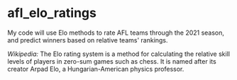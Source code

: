 # afl_elo_ratings
My code will use Elo methods to rate AFL teams through the 2021 season, and predict winners based on relative teams' rankings.

*Wikipedia:*
The Elo rating system is a method for calculating the relative skill levels of players in zero-sum games such as chess. It is named after its creator Arpad Elo, a Hungarian-American physics professor.
